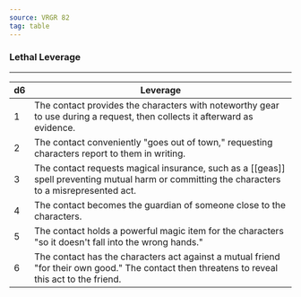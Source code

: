 ```yaml
---
source: VRGR 82
tag: table
---
```


### Lethal Leverage
---
|d6|Leverage|
|----|------------|
|1|The contact provides the characters with noteworthy gear to use during a request, then collects it afterward as evidence.|
|2|The contact conveniently "goes out of town," requesting characters report to them in writing.|
|3|The contact requests magical insurance, such as a [[geas]] spell preventing mutual harm or committing the characters to a misrepresented act.|
|4|The contact becomes the guardian of someone close to the characters.|
|5|The contact holds a powerful magic item for the characters "so it doesn't fall into the wrong hands."|
|6|The contact has the characters act against a mutual friend "for their own good." The contact then threatens to reveal this act to the friend.|
